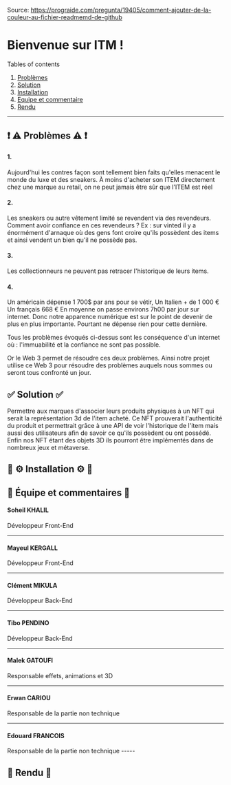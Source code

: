 Source: https://prograide.com/pregunta/19405/comment-ajouter-de-la-couleur-au-fichier-readmemd-de-github

# Bienvenue sur ITM !

Tables of contents  
 1. [Problèmes](#problemes)
 2. [Solution](#solution)
 3. [Installation](#installation)
 4. [Equipe et commentaire](#equipe)
 5. [Rendu](#rendu)

*******
<div id='problemes'/>

## ❗️ ⚠️ Problèmes ⚠️ ❗️
<h4>1. </h4> Aujourd'hui les contres façon sont tellement bien faits qu'elles menacent le monde du luxe
et des sneakers. À moins d'acheter son ITEM directement chez une marque au retail, on ne peut jamais
être sûr que l'ITEM est réel

<h4>2. </h4> Les sneakers ou autre vêtement limité se revendent via des revendeurs.
Comment avoir confiance en ces revendeurs ? Ex : sur vinted il y a énormément d'arnaque
où des gens font croire qu'ils possèdent des items et ainsi vendent un bien qu'il ne possède
pas.

<h4>3.</h4> Les collectionneurs ne peuvent pas retracer l'historique de leurs items.

<h4>4. </h4> Un américain dépense 1 700$ par ans pour se vétir,
Un Italien + de 1 000 €
Un français 668 €
En moyenne on passe environs 7h00 par jour sur internet. 
Donc notre apparence numérique est sur le point de devenir de plus en plus importante.
Pourtant ne dépense rien pour cette dernière.



Tous les problèmes évoqués ci-dessus sont les conséquence d'un internet où :
l'immuabilité et la confiance ne sont pas possible.

Or le Web 3 permet de résoudre ces deux problèmes. Ainsi notre projet utilise ce Web 3 pour résoudre des problèmes auquels nous sommes ou seront tous confronté un jour.

<div id='solution'/>

##  ✅ Solution ✅

Permettre aux marques d'associer leurs produits physiques à un NFT qui serait la représentation
3d de l'item acheté. Ce NFT prouverait l'authenticité du produit et permettrait grâce à une API
de voir l'historique de l'item mais aussi des utilisateurs afin de savoir ce qu'ils possèdent ou
ont possédé. Enfin nos NFT étant des objets 3D ils pourront être implémentés dans de nombreux jeux et métaverse.

<div id='installation'/>

##  🔄 ⚙️ Installation ⚙️ 🔄

<div id='equipe'/>

## 👥 Équipe et commentaires 👥

<h4>Soheil KHALIL</h4>
Développeur Front-End

-----

<h4>Mayeul KERGALL</h4>
Développeur Front-End

-----

<h4>Clément MIKULA</h4>
Développeur Back-End

-----


<h4>Tibo PENDINO</h4>
Développeur Back-End

-----


<h4>Malek GATOUFI</h4>
Responsable effets, animations et 3D

-----


<h4>Erwan CARIOU</h4>
Responsable de la partie non technique

-----


<h4>Edouard FRANCOIS</h4>
Responsable de la partie non technique
-----

<div id='rendu'/>

## 📂 Rendu 📂
